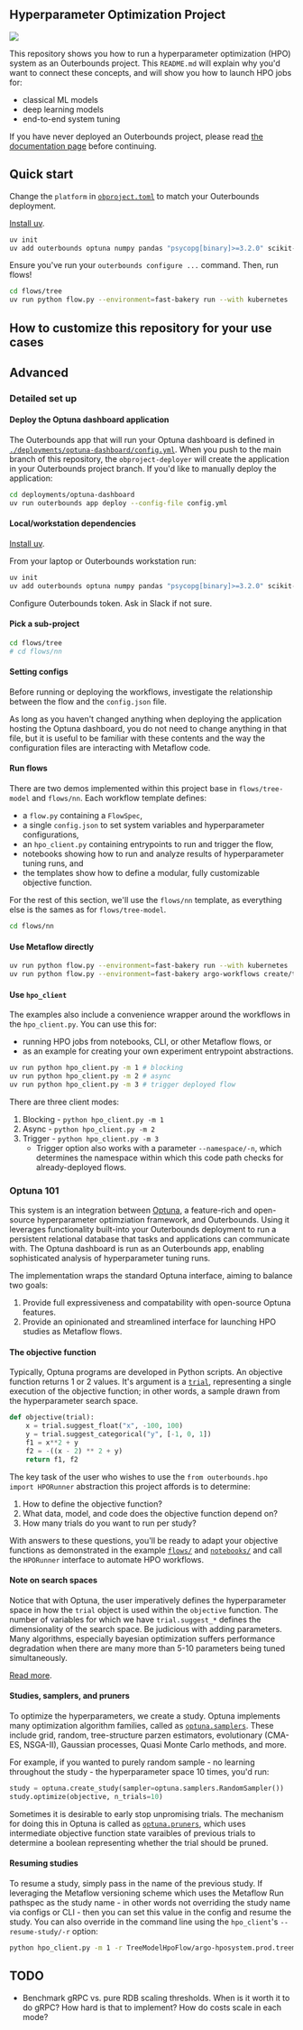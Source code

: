 ## Hyperparameter Optimization Project

<!-- <a href="..."> -->
<img style="display: block; float: left; max-width: 100%; height: auto; margin: auto; float: none!important;" src="static/system.png"/>
<!-- </a> -->

This repository shows you how to run a hyperparameter optimization (HPO) system as an Outerbounds project.
This `README.md` will explain why you'd want to connect these concepts, and will show you how to launch HPO jobs for:
- classical ML models
- deep learning models
- end-to-end system tuning

If you have never deployed an Outerbounds project, please read [the documentation page](/outerbounds/project-setup/) before continuing.

## Quick start

Change the `platform` in [`obproject.toml`](./obproject.toml) to match your Outerbounds deployment. 

[Install uv](https://docs.astral.sh/uv/getting-started/installation/).

```bash
uv init
uv add outerbounds optuna numpy pandas "psycopg[binary]>=3.2.0" scikit-learn torch torchvision
```

Ensure you've run your `outerbounds configure ...` command.
Then, run flows!

```bash
cd flows/tree
uv run python flow.py --environment=fast-bakery run --with kubernetes
```

## How to customize this repository for your use cases

## Advanced

### Detailed set up

#### Deploy the Optuna dashboard application

The Outerbounds app that will run your Optuna dashboard is defined in [`./deployments/optuna-dashboard/config.yml`](./deployments/optuna-dashboard/config.yml).
When you push to the main branch of this repository, the `obproject-deployer` will create the application in your Outerbounds project branch.
If you'd like to manually deploy the application:

```bash
cd deployments/optuna-dashboard
uv run outerbounds app deploy --config-file config.yml
```

#### Local/workstation dependencies

[Install uv](https://docs.astral.sh/uv/getting-started/installation/).

From your laptop or Outerbounds workstation run:
```bash
uv init
uv add outerbounds optuna numpy pandas "psycopg[binary]>=3.2.0" scikit-learn torch torchvision
```

Configure Outerbounds token. Ask in Slack if not sure.

#### Pick a sub-project
```bash
cd flows/tree
# cd flows/nn
```

#### Setting configs
Before running or deploying the workflows, investigate the relationship between the flow and the `config.json` file.

As long as you haven't changed anything when deploying the application hosting the Optuna dashboard, you do not need to change anything in that file, 
but it is useful to be familiar with these contents and the way the configuration files are interacting with Metaflow code. 

#### Run flows
There are two demos implemented within this project base in `flows/tree-model` and `flows/nn`.
Each workflow template defines:
- a `flow.py` containing a `FlowSpec`, 
- a single `config.json` to set system variables and hyperparameter configurations,
- an `hpo_client.py` containing entrypoints to run and trigger the flow, 
- notebooks showing how to run and analyze results of hyperparameter tuning runs, and
- the templates show how to define a modular, fully customizable objective function.

For the rest of this section, we'll use the `flows/nn` template, as everything else is the sames as for `flows/tree-model`.

```bash
cd flows/nn
```

#### Use Metaflow directly
```bash
uv run python flow.py --environment=fast-bakery run --with kubernetes
uv run python flow.py --environment=fast-bakery argo-workflows create/trigger
```

#### Use `hpo_client`
The examples also include a convenience wrapper around the workflows in the `hpo_client.py`. 
You can use this for:
- running HPO jobs from notebooks, CLI, or other Metaflow flows, or
- as an example for creating your own experiment entrypoint abstractions.

```bash
uv run python hpo_client.py -m 1 # blocking
uv run python hpo_client.py -m 2 # async
uv run python hpo_client.py -m 3 # trigger deployed flow
```

There are three client modes:
1. Blocking - `python hpo_client.py -m 1`
2. Async - `python hpo_client.py -m 2`
3. Trigger - `python hpo_client.py -m 3` 
    - Trigger option also works with a parameter `--namespace/-n`, which determines the namespace within which this code path checks for already-deployed flows.

### Optuna 101
This system is an integration between [Optuna](https://optuna.org/), a feature-rich and open-source hyperparameter optimziation framework, and Outerbounds. Using it leverages functionality built-into your Outerbounds deployment to run a persistent relational database that tasks and applications can communicate with. The Optuna dashboard is run as an Outerbounds app, enabling sophisticated analysis of hyperparameter tuning runs.  

The implementation wraps the standard Optuna interface, aiming to balance two goals:
1. Provide full expressiveness and compatability with open-source Optuna features.
2. Provide an opinionated and streamlined interface for launching HPO studies as Metaflow flows. 

#### The objective function
Typically, Optuna programs are developed in Python scripts. 
An objective function returns 1 or 2 values. 
It's argument is a [`trial`](https://optuna.readthedocs.io/en/stable/reference/trial.html), 
representing a single execution of the objective function; in other words, a sample drawn from the hyperparameter search space.

```python
def objective(trial):
    x = trial.suggest_float("x", -100, 100)
    y = trial.suggest_categorical("y", [-1, 0, 1])
    f1 = x**2 + y
    f2 = -((x - 2) ** 2 + y)
    return f1, f2
```

The key task of the user who wishes to use the `from outerbounds.hpo import HPORunner` abstraction this project affords is to determine:
1. How to define the objective function? 
2. What data, model, and code does the objective function depend on?
3. How many trials do you want to run per study?

With answers to these questions, you'll be ready to adapt your objective functions as demonstrated in the example [`flows/`](./flows/) and [`notebooks/`](./notebooks/) and call the `HPORunner` interface to automate HPO workflows.

#### Note on search spaces
Notice that with Optuna, the user imperatively defines the hyperparameter space in how the `trial` object is used within the `objective` function.
The number of variables for which we have `trial.suggest_*` defines the dimensionality of the search space. 
Be judicious with adding parameters. Many algorithms, especially bayesian optimization suffers performance degradation when there are many more than 5-10 parameters being tuned simultaneously.

[Read more](https://optuna.readthedocs.io/en/stable/tutorial/10_key_features/002_configurations.html#configurations).

#### Studies, samplers, and pruners
To optimize the hyperparameters, we create a study.
Optuna implements many optimization algorithm families, called as [`optuna.samplers`](https://optuna.readthedocs.io/en/stable/reference/samplers/index.html). These include grid, random, tree-structure parzen estimators, evolutionary (CMA-ES, NSGA-II), Gaussian processes, Quasi Monte Carlo methods, and more.

For example, if you wanted to purely random sample - no learning throughout the study - the hyperparameter space 10 times, you'd run:
```python
study = optuna.create_study(sampler=optuna.samplers.RandomSampler())   
study.optimize(objective, n_trials=10)
```

Sometimes it is desirable to early stop unpromising trials. The mechanism for doing this in Optuna is called as [`optuna.pruners`](https://optuna.readthedocs.io/en/stable/reference/pruners.html), which uses intermediate objective function state varaibles of previous trials to determine a boolean representing whether the trial should be pruned.

#### Resuming studies
To resume a study, simply pass in the name of the previous study. 
If leveraging the Metaflow versioning scheme which uses the Metaflow Run pathspec as the study name - in other words not overriding the study name via configs or CLI - then
you can set this value in the config and resume the study. You can also override in the command line using the `hpo_client`'s `--resume-study/-r` option:

```bash
python hpo_client.py -m 1 -r TreeModelHpoFlow/argo-hposystem.prod.treemodelhpoflow-7ntvz
```

## TODO
- Benchmark gRPC vs. pure RDB scaling thresholds. When is it worth it to do gRPC? How hard is that to implement? How do costs scale in each mode? 
